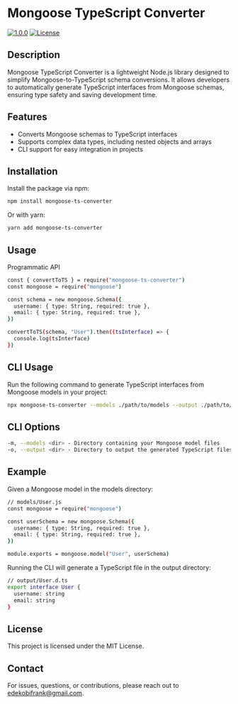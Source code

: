 # Mongoose TypeScript Converter

[![1.0.0](https://badge.fury.io/js/mongoose-ts-converter.svg)](https://badge.fury.io/js/mongoose-ts-converter)
[![License](https://img.shields.io/badge/license-MIT-blue.svg)](LICENSE)

## Description

Mongoose TypeScript Converter is a lightweight Node.js library designed to simplify Mongoose-to-TypeScript schema conversions. It allows developers to automatically generate TypeScript interfaces from Mongoose schemas, ensuring type safety and saving development time.

## Features

- Converts Mongoose schemas to TypeScript interfaces
- Supports complex data types, including nested objects and arrays
- CLI support for easy integration in projects

## Installation

Install the package via npm:

```bash
npm install mongoose-ts-converter
```

Or with yarn:

```bash
yarn add mongoose-ts-converter
```

## Usage

Programmatic API

```bash
const { convertToTS } = require("mongoose-ts-converter")
const mongoose = require("mongoose")

const schema = new mongoose.Schema({
  username: { type: String, required: true },
  email: { type: String, required: true },
})

convertToTS(schema, "User").then((tsInterface) => {
  console.log(tsInterface)
})
```

## CLI Usage

Run the following command to generate TypeScript interfaces from Mongoose models in your project:

```bash
npx mongoose-ts-converter --models ./path/to/models --output ./path/to/output
```

## CLI Options

```bash
-m, --models <dir> - Directory containing your Mongoose model files
-o, --output <dir> - Directory to output the generated TypeScript files
```

## Example

Given a Mongoose model in the models directory:

```bash
// models/User.js
const mongoose = require("mongoose")

const userSchema = new mongoose.Schema({
  username: { type: String, required: true },
  email: { type: String, required: true },
})

module.exports = mongoose.model("User", userSchema)
```

Running the CLI will generate a TypeScript file in the output directory:

```bash
// output/User.d.ts
export interface User {
  username: string
  email: string
}
```

## License

This project is licensed under the MIT License.

## Contact

For issues, questions, or contributions, please reach out to edekobifrank@gmail.com.
